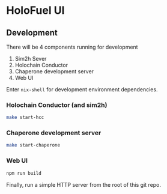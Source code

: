 
# HoloFuel UI

## Development

There will be 4 components running for development

1. Sim2h Sever
1. Holochain Conductor 
2. Chaperone development server
3. Web UI

Enter `nix-shell` for development environment dependencies.

### Holochain Conductor (and sim2h)

```bash
make start-hcc
```

### Chaperone development server

```bash
make start-chaperone
```

### Web UI

```bash
npm run build
```

Finally, run a simple HTTP server from the root of this git repo.
